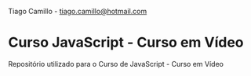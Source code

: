 Tiago Camillo - tiago.camillo@hotmail.com 

# Curso JavaScript - Curso em Vídeo
Repositório utilizado para o Curso de JavaScript - Curso em Vídeo
